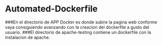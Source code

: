 # Automated-Dockerfile
###En el directorio de APP Docker es donde subire la pagina web conforme vaya consiguiendo avanzando con la creacion del dockerfile a gusto del usuario.
###El directorio de apache-testing contiene un dockerfile con la instalacion de apache.
